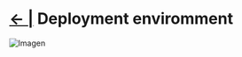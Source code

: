# [← |](https://github.com/VGamezz19/skylab-boot-notes/tree/dev/course/semana01)   Deployment enviromment

![Imagen](https://github.com/VGamezz19/skylab-boot-notes/blob/dev/course/semana01/public/enviromment.jpg)


